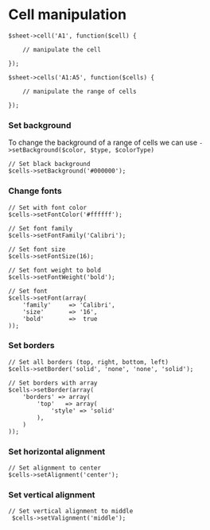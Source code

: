 # Cell manipulation

    $sheet->cell('A1', function($cell) {

        // manipulate the cell

    });

    $sheet->cells('A1:A5', function($cells) {

        // manipulate the range of cells

    });

### Set background

To change the background of a range of cells we can use `->setBackground($color, $type, $colorType)`

    // Set black background
    $cells->setBackground('#000000');

### Change fonts

    // Set with font color
    $cells->setFontColor('#ffffff');

    // Set font family
    $cells->setFontFamily('Calibri');

    // Set font size
    $cells->setFontSize(16);

    // Set font weight to bold
    $cells->setFontWeight('bold');

    // Set font
    $cells->setFont(array(
        'family'     => 'Calibri',
        'size'       => '16',
        'bold'       =>  true
    ));

### Set borders

    // Set all borders (top, right, bottom, left)
    $cells->setBorder('solid', 'none', 'none', 'solid');

    // Set borders with array
    $cells->setBorder(array(
        'borders' => array(
            'top'   => array(
                'style' => 'solid'
            ),
        )
    ));

### Set horizontal alignment

    // Set alignment to center
    $cells->setAlignment('center');

### Set vertical alignment

    // Set vertical alignment to middle
     $cells->setValignment('middle');